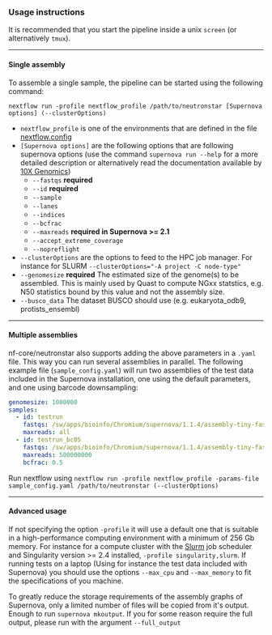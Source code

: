 ### Usage instructions
It is recommended that you start the pipeline inside a unix `screen` (or alternatively `tmux`).

---------

#### Single assembly
To assemble a single sample, the pipeline can be started using the following command:
```
nextflow run -profile nextflow_profile /path/to/neutronstar [Supernova options] (--clusterOptions)
```
* `nextflow_profile` is one of the environments that are defined in the file [nextflow.config](nextflow.config)
* `[Supernova options]` are the following options that are following supernova options (use the command `supernova run --help` for a more detailed description or alternatively read the documentation available by [10X Genomics](https://www.10xgenomics.com/))
  * `--fastqs` **required**
  * `--id` **required**
  * `--sample`
  * `--lanes`
  * `--indices`
  * `--bcfrac`
  * `--maxreads` **required in Supernova >= 2.1**
  * `--accept_extreme_coverage`
  * `--nopreflight`
* `--clusterOptions` are the options to feed to the HPC job manager. For instance for SLURM `--clusterOptions="-A project -C node-type"`
* `--genomesize` **required** The estimated size of the genome(s) to be assembled. This is mainly used by Quast to compute NGxx statstics, e.g. N50 statistics bound by this value and not the assembly size.
* `--busco_data` The dataset BUSCO should use (e.g. eukaryota_odb9, protists_ensembl)

---------

#### Multiple assemblies
nf-core/neutronstar also supports adding the above parameters in a `.yaml` file. This way you can run several assemblies in parallel. The following example file (`sample_config.yaml`) will run two assemblies of the test data included in the Supernova installation, one using the default parameters, and one using barcode downsampling:

```yaml
genomesize: 1000000
samples:
  - id: testrun
    fastqs: /sw/apps/bioinfo/Chromium/supernova/1.1.4/assembly-tiny-fastq/1.0.0/
    maxreads: all
  - id: testrun_bc05
    fastqs: /sw/apps/bioinfo/Chromium/supernova/1.1.4/assembly-tiny-fastq/1.0.0/
    maxreads: 500000000
    bcfrac: 0.5
```
Run nextflow using `nextflow run -profile nextflow_profile -params-file sample_config.yaml /path/to/neutronstar (--clusterOptions)`

---------

#### Advanced usage

If not specifying the option `-profile` it will use a default one that is suitable in a high-performance computing environment with a minimum of 256 Gb memory. For instance for a compute cluster with the [Slurm](https://slurm.schedmd.com/documentation.html) job scheduler and Singularity version >= 2.4 installed, `-profile singularity,slurm`.
If running tests on a laptop (Using for instance the test data included with Supernova) you should use the options `--max_cpu` and `--max_memory` to fit the specifications of you machine.

To greatly reduce the storage requirements of the assembly graphs of Supernova, only a limited number of files will be copied from it's output. Enough to run `supernova mkoutput`. If you for some reason require the full output, please run with the argument `--full_output`
